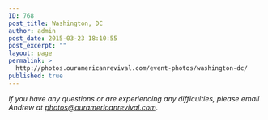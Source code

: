 ```yaml
---
ID: 768
post_title: Washington, DC
author: admin
post_date: 2015-03-23 18:10:55
post_excerpt: ""
layout: page
permalink: >
  http://photos.ouramericanrevival.com/event-photos/washington-dc/
published: true
---
```

<em>If you have any questions or are experiencing any difficulties, please email Andrew at photos@ouramericanrevival.com.</em>
<img class="ngg_displayed_gallery mceItem" src="http://photos.ouramericanrevival.com/nextgen-attach_to_post/preview/id--1390" alt="" data-mce-placeholder="1" />